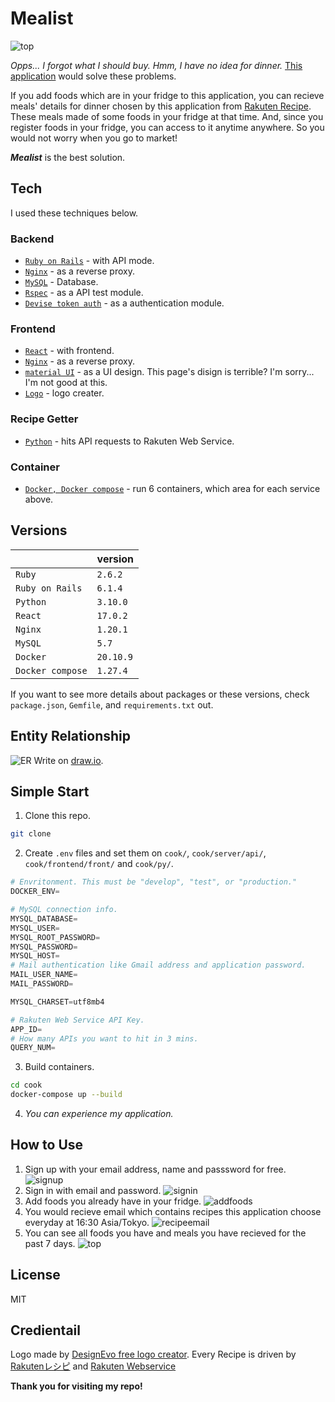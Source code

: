 # Mealist

![top](https://user-images.githubusercontent.com/72122101/142732224-de059f62-0f9e-4cb8-b6d1-6b54aca3c863.png)

*Opps... I forgot what I should buy.*
*Hmm, I have no idea for dinner.*
[This application]() would solve these problems.

If you add foods which are in your fridge to this application, you can recieve meals' details for dinner chosen by this application from [Rakuten Recipe](https://recipe.rakuten.co.jp/).
These meals made of some foods in your fridge at that time.
And, since you register foods in your fridge, you can access to it anytime anywhere. So you would not worry when you go to market!

***Mealist*** is the best solution.

## Tech

I used these techniques below.

### Backend
- [`Ruby on Rails`](https://github.com/rails/rails) - with API mode.
- [`Nginx`](https://nginx.org/) - as a reverse proxy.
- [`MySQL`](https://www.mysql.com) - Database.
- [`Rspec`](https://rspec.info/) - as a API test module.
- [`Devise token auth`](https://devise-token-auth.gitbook.io/devise-token-auth) - as a authentication module.

### Frontend
- [`React`](https://github.com/rails/rails) - with frontend.
- [`Nginx`](https://nginx.org/) - as a reverse proxy.
- [`material UI`](https://mui.com/) - as a UI design. This page's disign is terrible? I'm sorry... I'm not good at this.
- [`Logo`](https://mui.com/) - logo creater.

### Recipe Getter
- [`Python`](https://www.python.org) - hits API requests to Rakuten Web Service.

### Container
- [`Docker, Docker compose`](https://www.docker.com/) - run 6 containers, which area for each service above.

## Versions
| | version |
----|----
| `Ruby` | `2.6.2` |
| `Ruby on Rails` | `6.1.4` |
| `Python` | `3.10.0` |
| `React` | `17.0.2` |
| `Nginx` | `1.20.1` |
| `MySQL` | `5.7` |
| `Docker` | `20.10.9` |
| `Docker compose` | `1.27.4` |

If you want to see more details about packages or these versions, check `package.json`, `Gemfile`, and `requirements.txt` out.

## Entity Relationship
![ER](https://user-images.githubusercontent.com/72122101/142730441-e27aece2-8f3e-418c-a93d-c2a23bb761ed.png)
Write on [draw.io](https://app.diagrams.net/).

## Simple Start
1. Clone this repo.

```sh
git clone
```

2. Create `.env` files and set them on `cook/`, `cook/server/api/`, `cook/frontend/front/` and `cook/py/`.

```python
# Envritonment. This must be "develop", "test", or "production."
DOCKER_ENV=

# MySQL connection info.
MYSQL_DATABASE=
MYSQL_USER=
MYSQL_ROOT_PASSWORD=
MYSQL_PASSWORD=
MYSQL_HOST=
# Mail authentication like Gmail address and application password.
MAIL_USER_NAME=
MAIL_PASSWORD=

MYSQL_CHARSET=utf8mb4

# Rakuten Web Service API Key.
APP_ID=
# How many APIs you want to hit in 3 mins.
QUERY_NUM=

```

3. Build containers.
```sh
cd cook
docker-compose up --build
```

4. *You can experience my application.*

## How to Use

1. Sign up with your email address, name and passsword for free.
![signup](https://user-images.githubusercontent.com/72122101/142730364-1fe6fb22-eea9-4102-9359-76f0e244b794.png)
2. Sign in with email and password.
![signin](https://user-images.githubusercontent.com/72122101/142730378-51ca5359-5a95-412e-b5dc-85ece6a9bff6.png)
3. Add foods you already have in your fridge.
![addfoods](https://user-images.githubusercontent.com/72122101/142730386-5946782a-d560-41ab-971e-1de17c298646.png)
4. You would recieve email which contains recipes this application choose everyday at 16:30 Asia/Tokyo.
![recipeemail](https://user-images.githubusercontent.com/72122101/142731996-1980f27a-1750-4c55-a9ef-1a7e7923e8d5.jpg)
5. You can see all foods you have and meals you have recieved for the past 7 days.
![top](https://user-images.githubusercontent.com/72122101/142732224-de059f62-0f9e-4cb8-b6d1-6b54aca3c863.png)

## License

MIT

## Credientail

Logo made by [DesignEvo free logo creator](https://www.designevo.com/).
Every Recipe is driven by [Rakutenレシピ](https://recipe.rakuten.co.jp/) and [Rakuten Webservice](https://webservice.rakuten.co.jp/)

**Thank you for visiting my repo!**
